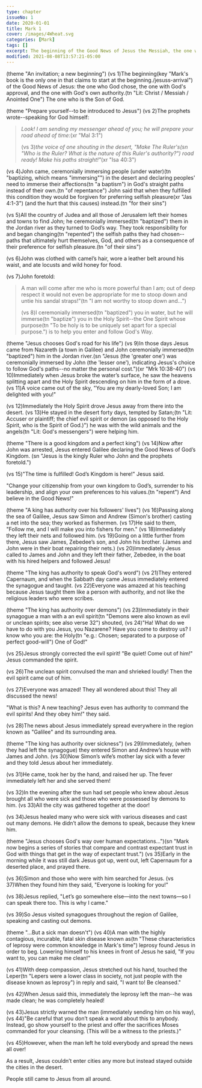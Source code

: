 ```yaml
---
type: chapter
issueNo: 1
date: 2020-01-01
title: Mark 1
cover: /images/4Wheat.svg
categories: [Mark]
tags: []
excerpt: The beginning of the Good News of Jesus the Messiah, the one with God's own authority, the Son of God.
modified: 2021-08-08T13:57:21-05:00
---
```


(theme "An invitation; a new beginning")
(vs 1)The beginning(key "Mark's book is the only one in  that claims to start at the beginning./jesuss-arrival") of the Good News of Jesus: the one who God chose, the one with God's approval, and the one with God's own authority.(tn "Lit: Christ / Messiah / Anointed One")  The one who is the Son of God.

(theme "Prepare yourself--to be introduced to Jesus")
(vs 2)The prophets wrote--speaking for God himself:

> *Look! I am sending my messenger ahead of you;*
>   *he will prepare your road ahead of time:*(xr "Mal 3:1")
>
> (vs 3)*the voice of one shouting in the desert,*
>   *"Make The Ruler's(sn "Who is the Ruler?  What is the nature of this Ruler's authority?") road ready!  Make his paths straight!"*(xr "Isa 40:3")

(vs 4)John came, ceremonially immersing people (under water)(tn "baptizing, which means "immersing"") in the desert and declaring peoples' need to immerse their affections(tn "a baptism") in God's straight paths instead of their own.(tn "of repentance")  John said that when they fulfilled this condition they would be forgiven for preferring selfish pleasure(xr "Jas 4:1-3") (and the hurt that this causes) instead.(tn "for their sins")

(vs 5)All the country of Judea and all those of Jerusalem left their homes and towns to find John; he ceremonially immersed(tn "baptized") them in the Jordan river as they turned to God’s way.  They took responsibility for and began changing(tn "repented") the selfish paths they had chosen--paths that ultimately hurt themselves, God, and others as a consequence of their preference for selfish pleasure.(tn "of their sins")

(vs 6)John was clothed with camel’s hair, wore a leather belt around his waist, and ate locusts and wild honey for food.

(vs 7)John foretold:

> A man will come after me who is more powerful than I am; out of deep respect it would not even be appropriate for me to stoop down and untie his sandal straps!"(tn "I am not worthy to stoop down and...")
>
>(vs 8)I ceremonially immersed(tn "baptized") you in water, but he will immerse(tn "baptize") you in the Holy Spirit--the One Spirit whose purpose(tn "To be holy is to be uniquely set apart for a special purpose.") is to help you enter and follow God's Way.

(theme "Jesus chooses God's road for his life")
(vs 9)In those days Jesus came from Nazareth (a town in Galilee) and John ceremonially immersed(tn "baptized") him in the Jordan river.(sn "Jesus (the 'greater one') was ceremonially immersed by John (the 'lesser one'), indicating Jesus's choice to follow God's paths--no matter the personal cost.")(xr "Mrk 10:38-40")  (vs 10)Immediately when Jesus broke the water’s surface, he saw the heavens splitting apart and the Holy Spirit descending on him in the form of a dove.  (vs 11)A voice came out of the sky, "You are my dearly-loved Son; I am delighted with you!"

(vs 12)Immediately the Holy Spirit drove Jesus away from there into the desert.  (vs 13)He stayed in the desert forty days, tempted by Satan;(tn "Lit: Accuser or plaintiff; the chief evil spirit or demon (as opposed to the Holy Spirit, who is the Spirit of God.)") he was with the wild animals and the angels(tn "Lit: God's messengers") were helping him.

(theme "There is a good kingdom and a perfect king")
(vs 14)Now after John was arrested, Jesus entered Galilee declaring the Good News of God’s Kingdom. (sn "Jesus is the kingly Ruler who John and the prophets foretold.")

(vs 15)"The time is fulfilled!  God’s Kingdom is here!" Jesus said.

"Change your citizenship from your own kingdom to God’s, surrender to his leadership, and align your own preferences to his values.(tn "repent")  And believe in the Good News!"

(theme "A king has authority over his followers' lives")
(vs 16)Passing along the sea of Galilee, Jesus saw Simon and Andrew (Simon's brother) casting a net into the sea; they worked as fishermen.  (vs 17)He said to them, "Follow me, and I will make you into fishers for men."  (vs 18)Immediately they left their nets and followed him.  (vs 19)Going on a little further from there, Jesus saw James, Zebedee’s son, and John his brother. (James and John were in their boat repairing their nets.)  (vs 20)Immediately Jesus called to James and John and they left their father, Zebedee, in the boat with his hired helpers and followed Jesus!

(theme "The king has authority to speak God's word")
(vs 21)They entered Capernaum, and when the Sabbath day came Jesus immediately entered the synagogue and taught.  (vs 22)Everyone was amazed at his teaching because Jesus taught them like a person with authority, and not like the religious leaders who were scribes.

(theme "The king has authority over demons")
(vs 23)Immediately in their synagogue a man with a an evil spirit(tn "Demons were also known as evil or unclean spirits; see also verse 32") shouted,  (vs 24)"Ha! What do we have to do with you Jesus, you Nazarene? Have you come to destroy us? I know who you are: the Holy(tn "e.g.: Chosen; separated to a purpose of perfect good-will") One of God!"

(vs 25)Jesus strongly corrected the evil spirit!  "Be quiet! Come out of him!" Jesus commanded the spirit.

(vs 26)The unclean spirit convulsed the man and shrieked loudly!  Then the evil spirit came out of him.

(vs 27)Everyone was amazed!  They all wondered about this!  They all discussed the news!

"What is this? A new teaching? Jesus even has authority to command the evil spirits!  And they obey him!" they said.

(vs 28)The news about Jesus immediately spread everywhere in the region known as "Galilee" and its surrounding area.

(theme "The king has authority over sickness")
(vs 29)Immediately, (when they had left the synagogue) they entered Simon and Andrew’s house with James and John.  (vs 30)Now Simon’s wife’s mother lay sick with a fever and they told Jesus about her immediately.

(vs 31)He came, took her by the hand, and raised her up. The fever immediately left her and she served them!

(vs 32)In the evening after the sun had set people who knew about Jesus brought all who were sick and those who were possessed by demons to him.  (vs 33)All the city was gathered together at the door!

(vs 34)Jesus healed many who were sick with various diseases and cast out many demons. He didn’t allow the demons to speak, because they knew him.

(theme "Jesus chooses God's way over human expectations...")(sn "Mark now begins a series of stories that compare and contrast expectant trust in God with things that get in the way of expectant trust.")
(vs 35)Early in the morning while it was still dark Jesus got up, went out, left Capernaum for a deserted place, and prayed there.

(vs 36)Simon and those who were with him searched for Jesus. (vs 37)When they found him they said, "Everyone is looking for you!"

(vs 38)Jesus replied, "Let’s go somewhere else—into the next towns—so I can speak there too. This is why I came."

(vs 39)So Jesus visited synagogues throughout the region of Galilee, speaking and casting out demons.

(theme "...But a sick man doesn't")
(vs 40)A man with the highly contagious, incurable, fatal skin disease known as(tn "These characteristics of leprosy were common knowledge in Mark's time") leprosy found Jesus in order to beg.  Lowering himself to his knees in front of Jesus he said, "If you want to, you can make me clean!"

(vs 41)With deep compassion, Jesus stretched out his hand, touched the Leper(tn "Lepers were a lower class in society, not just people with the disease known as leprosy") in reply and said, "I want to!  Be cleansed."

(vs 42)When Jesus said this, immediately the leprosy left the man--he was made clean; he was completely healed!

(vs 43)Jesus strictly warned the man (immediately sending him on his way),  (vs 44)"Be careful that you don’t speak a word about this to anybody. Instead, go show yourself to the priest and offer the sacrifices Moses commanded for your cleansing. (This will be a witness to the priests.)"

(vs 45)However, when the man left he told everybody and spread the news all over!

As a result, Jesus couldn’t enter cities any more but instead stayed outside the cities in the desert.

People still came to Jesus from all around.
